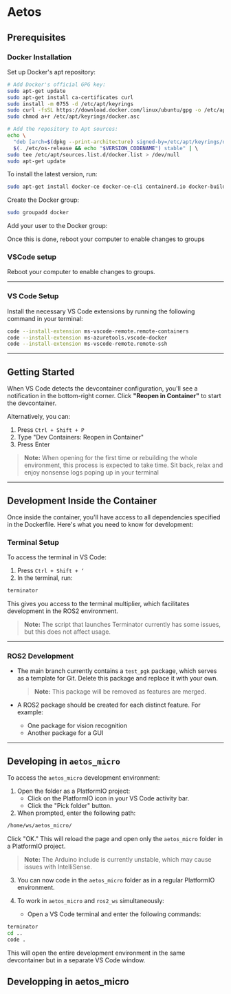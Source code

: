 # Aetos

## Prerequisites

### Docker Installation

Set up Docker's apt repository:

```bash
# Add Docker's official GPG key:
sudo apt-get update
sudo apt-get install ca-certificates curl
sudo install -m 0755 -d /etc/apt/keyrings
sudo curl -fsSL https://download.docker.com/linux/ubuntu/gpg -o /etc/apt/keyrings/docker.asc
sudo chmod a+r /etc/apt/keyrings/docker.asc

# Add the repository to Apt sources:
echo \  
  "deb [arch=$(dpkg --print-architecture) signed-by=/etc/apt/keyrings/docker.asc] https://download.docker.com/linux/ubuntu \  
  $(. /etc/os-release && echo "$VERSION_CODENAME") stable" | \  
sudo tee /etc/apt/sources.list.d/docker.list > /dev/null
sudo apt-get update
```

To install the latest version, run:

```bash
sudo apt-get install docker-ce docker-ce-cli containerd.io docker-buildx-plugin docker-compose-plugin
```

Create the Docker group:

```bash
sudo groupadd docker
```

Add your user to the Docker group:

 Once this is done, reboot your computer to enable changes to groups

### VSCode setup

Reboot your computer to enable changes to groups.

---

### VS Code Setup

Install the necessary VS Code extensions by running the following command in your terminal:

```bash
code --install-extension ms-vscode-remote.remote-containers
code --install-extension ms-azuretools.vscode-docker
code --install-extension ms-vscode-remote.remote-ssh
```

---

## Getting Started

When VS Code detects the devcontainer configuration, you'll see a notification in the bottom-right corner. Click **"Reopen in Container"** to start the devcontainer.

Alternatively, you can:

1. Press `Ctrl + Shift + P`
2. Type "Dev Containers: Reopen in Container"
3. Press Enter

> **Note:** When opening for the first time or rebuilding the whole environment, this process is expected to take time. Sit back, relax and enjoy nonsense logs poping up in your terminal

---

## Development Inside the Container

Once inside the container, you'll have access to all dependencies specified in the Dockerfile. Here's what you need to know for development:

### Terminal Setup

To access the terminal in VS Code:

1. Press `Ctrl + Shift + ‘`
2. In the terminal, run:

```bash
terminator
```

This gives you access to the terminal multiplier, which facilitates development in the ROS2 environment.

> **Note:** The script that launches Terminator currently has some issues, but this does not affect usage.

---

### ROS2 Development

- The main branch currently contains a `test_pgk` package, which serves as a template for Git. Delete this package and replace it with your own.

  > **Note:** This package will be removed as features are merged.

- A ROS2 package should be created for each distinct feature. For example:
  - One package for vision recognition
  - Another package for a GUI

---

## Developing in `aetos_micro`

To access the `aetos_micro` development environment:

1. Open the folder as a PlatformIO project:
   - Click on the PlatformIO icon in your VS Code activity bar.
   - Click the "Pick folder" button.
2. When prompted, enter the following path:

```bash
/home/ws/aetos_micro/
```

Click "OK." This will reload the page and open only the `aetos_micro` folder in a PlatformIO project.

> **Note:** The Arduino include is currently unstable, which may cause issues with IntelliSense.

3. You can now code in the `aetos_micro` folder as in a regular PlatformIO environment.

4. To work in `aetos_micro` and `ros2_ws` simultaneously:
   - Open a VS Code terminal and enter the following commands:

```bash
terminator
cd ..
code .
```

This will open the entire development environment in the same devcontainer but in a separate VS Code window.

## Developping in aetos_micro
